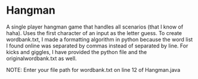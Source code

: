 # Hangman
A single player hangman game that handles all scenarios (that I know of haha). Uses the first character of an input as the letter guess.
To create wordbank.txt, I made a formatting algorithm in python because the word list I found online was separated by commas instead of separated by line. For kicks and giggles, I have provided the python file and the originalwordbank.txt as well.

NOTE: Enter your file path for wordbank.txt on line 12 of Hangman.java
